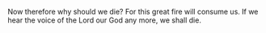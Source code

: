 Now therefore why should we die? For this great fire will consume us. If we hear the voice of the Lord our God any more, we shall die.
